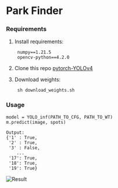 # Park Finder
### Requirements
1. Install requirements:
    
        numpy==1.21.5
        opencv-python==4.2.0
    
2. Clone this repo [pytorch-YOLOv4](https://github.com/Tianxiaomo/pytorch-YOLOv4)
3. Download weights:

        sh download_weights.sh


### Usage
    model = YOLO_inf(PATH_TO_CFG, PATH_TO_WT)
    m.predict(image, spots)
    
    Output:
    {'1' : True,
     '2' : True,
     '3' : False,
        ...
     '17': True,
     '18': True,
     '19': True}

![Result](/images/result_detect.jpg)

